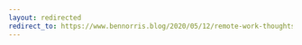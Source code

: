 ```yaml
---
layout: redirected
redirect_to: https://www.bennorris.blog/2020/05/12/remote-work-thoughts.html
---
```

